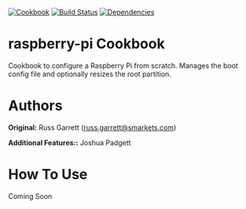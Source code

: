 [![Cookbook](http://img.shields.io/cookbook/v/nginx.svg)](https://github.com/Padgett/chef-raspberry-pi)
[![Build Status](http://img.shields.io/travis/facastagnini/chef-raspberry-pi.svg)](http://travis-ci.org/facastagnini/chef-raspberry-pi)
[![Dependencies](http://img.shields.io/gemnasium/facastagnini/chef-raspberry-pi.svg)](https://gemnasium.com/facastagnini/chef-raspberry-pi)

# raspberry-pi Cookbook

Cookbook to configure a Raspberry Pi from scratch. Manages the
boot config file and optionally resizes the root partition.

# Authors

**Original:** Russ Garrett (russ.garrett@smarkets.com)

**Additional Features::** Joshua Padgett

# How To Use

Coming Soon
